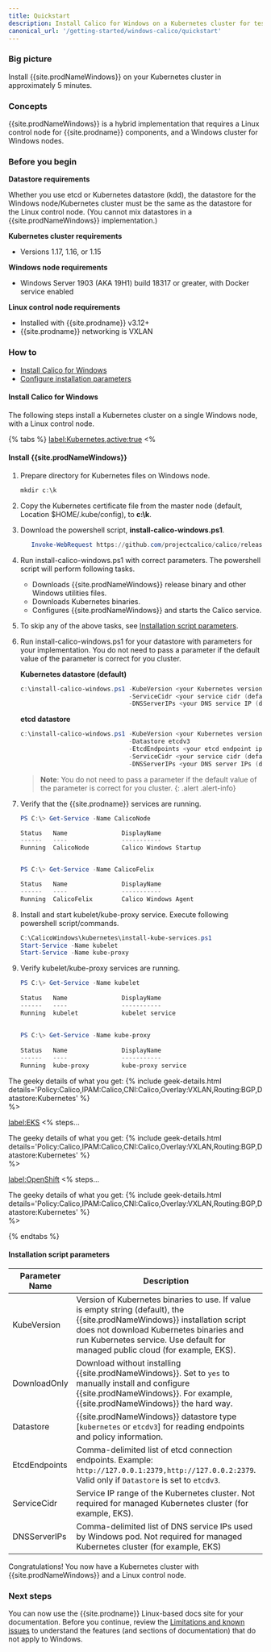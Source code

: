```yaml
---
title: Quickstart
description: Install Calico for Windows on a Kubernetes cluster for testing or development.
canonical_url: '/getting-started/windows-calico/quickstart'
---
```


### Big picture

Install {{site.prodNameWindows}} on your Kubernetes cluster in approximately 5 minutes.

### Concepts

{{site.prodNameWindows}} is a hybrid implementation that requires a Linux control node for {{site.prodname}} components, and a Windows cluster for Windows nodes.

### Before you begin

**Datastore requirements**

Whether you use etcd or Kubernetes datastore (kdd), the datastore for the Windows node/Kubernetes cluster must be the same as the datastore for the Linux control node. (You cannot mix datastores in a {{site.prodNameWindows}} implementation.)

**Kubernetes cluster requirements**
- Versions 1.17, 1.16, or 1.15

**Windows node requirements**
- Windows Server 1903 (AKA 19H1) build 18317 or greater, with Docker service enabled

**Linux control node requirements**
- Installed with {{site.prodname}} v3.12+ 
- {{site.prodname}} networking is VXLAN

### How to

- [Install Calico for Windows](#install-calico-for-windows)
- [Configure installation parameters](#configure-installation-parameters)

#### Install Calico for Windows

The following steps install a Kubernetes cluster on a single Windows node, with a Linux control node. 

{% tabs %}
  <label:Kubernetes,active:true>
  <%
#### Install {{site.prodNameWindows}}

1. Prepare directory for Kubernetes files on Windows node.
   ```powershell
   mkdir c:\k
   ```

1. Copy the Kubernetes certificate file from the master node (default, Location $HOME/.kube/config), to **c:\k**.

1. Download the powershell script, **install-calico-windows.ps1**.

   ```powershell
      Invoke-WebRequest https://github.com/projectcalico/calico/releases/download/v3.16.0/install-calico-windows.ps1 -OutFile c:\install-calico-windows.ps1
      ```

1. Run install-calico-windows.ps1 with correct parameters. The powershell script will perform following tasks.
   
   - Downloads {{site.prodNameWindows}} release binary and other Windows utilities files.
   - Downloads Kubernetes binaries. 
   - Configures {{site.prodNameWindows}} and starts the Calico service.  

1. To skip any of the above tasks, see [Installation script parameters](#installation-script-parameters).  

1. Run install-calico-windows.ps1 for your datastore with parameters for your implementation. 
   You do not need to pass a parameter if the default value of the parameter is correct for you cluster.
   
   **Kubernetes datastore (default)**

   ```powershell
   c:\install-calico-windows.ps1 -KubeVersion <your Kubernetes version (e.g. 1.18.6)> \
                                 -ServiceCidr <your service cidr (default 10.96.0.0/12)> \
                                 -DNSServerIPs <your DNS service IP (default 10.96.0.10)>

   ```
   
   **etcd datastore**

   ```powershell
   c:\install-calico-windows.ps1 -KubeVersion <your Kubernetes version (e.g. 1.18.6)> \
                                 -Datastore etcdv3
                                 -EtcdEndpoints <your etcd endpoint ip>
                                 -ServiceCidr <your service cidr (default 10.96.0.0/12)> \
                                 -DNSServerIPs <your DNS server IPs (default 10.96.0.10)>

   ```     
   
   > **Note**: You do not need to pass a parameter if the default value of the parameter is correct for you cluster.
   {: .alert .alert-info}
   

1. Verify that the {{site.prodname}} services are running.

   ```powershell
   PS C:\> Get-Service -Name CalicoNode
   
   Status   Name               DisplayName
   ------   ----               -----------
   Running  CalicoNode         Calico Windows Startup
   
   
   PS C:\> Get-Service -Name CalicoFelix
   
   Status   Name               DisplayName
   ------   ----               -----------
   Running  CalicoFelix        Calico Windows Agent
   ```
1. Install and start kubelet/kube-proxy service. Execute following powershell script/commands.
 
   ```powershell
   C:\CalicoWindows\kubernetes\install-kube-services.ps1
   Start-Service -Name kubelet
   Start-Service -Name kube-proxy
   ```  
1. Verify kubelet/kube-proxy services are running.
 
   ```powershell
   PS C:\> Get-Service -Name kubelet
     
   Status   Name               DisplayName
   ------   ----               -----------
   Running  kubelet            kubelet service
     
     
   PS C:\> Get-Service -Name kube-proxy
     
   Status   Name               DisplayName
   ------   ----               -----------
   Running  kube-proxy         kube-proxy service
   ``` 
 
 The geeky details of what you get:
{% include geek-details.html details='Policy:Calico,IPAM:Calico,CNI:Calico,Overlay:VXLAN,Routing:BGP,Datastore:Kubernetes' %}     
%>

  <label:EKS>
  <%
steps…

The geeky details of what you get:
{% include geek-details.html details='Policy:Calico,IPAM:Calico,CNI:Calico,Overlay:VXLAN,Routing:BGP,Datastore:Kubernetes' %}   
%>

<label:OpenShift>
  <%
steps…

The geeky details of what you get:
{% include geek-details.html details='Policy:Calico,IPAM:Calico,CNI:Calico,Overlay:VXLAN,Routing:BGP,Datastore:Kubernetes' %}   
%>

  {% endtabs %}


#### Installation script parameters

| **Parameter Name** | **Description**                                         | **Default** |
| ------------------ | --------------------------------------------------------- |-------------|
| KubeVersion        | Version of Kubernetes binaries to use. If value is empty string (default), the {{site.prodNameWindows}} installation script does not download Kubernetes binaries and run Kubernetes service. Use default for managed public cloud (for example, EKS). | "" |
| DownloadOnly       | Download without installing {{site.prodNameWindows}}. Set to `yes` to manually install and configure {{site.prodNameWindows}}. For example, {{site.prodNameWindows}} the hard way. | no |
| Datastore          | {{site.prodNameWindows}} datastore type [`kubernetes` or `etcdv3`]  for reading endpoints and policy information. | kubernetes |
| EtcdEndpoints      | Comma-delimited list of etcd connection endpoints. Example: `http://127.0.0.1:2379,http://127.0.0.2:2379`. Valid only if `Datastore` is set to `etcdv3`. | "" |
| ServiceCidr        | Service IP range of the Kubernetes cluster. Not required for managed Kubernetes cluster (for example, EKS). | 10.96.0.0/12 |
| DNSServerIPs       | Comma-delimited list of DNS service IPs used by Windows pod. Not required for managed Kubernetes cluster (for example, EKS) | 10.96.0.10 |

Congratulations! You now have a Kubernetes cluster with {{site.prodNameWindows}} and a Linux control node. 

### Next steps

You can now use the {{site.prodname}} Linux-based docs site for your documentation. Before you continue, review the [Limitations and known issues]({{site.baseurl}}/getting-started/windows-calico/limitations) to understand the features (and sections of documentation) that do not apply to Windows. 
